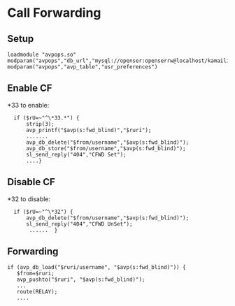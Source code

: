 # Call Forwarding

## Setup

    loadmodule "avpops.so"
    modparam("avpops","db_url","mysql://openser:openserrw@localhost/kamailio")
    modparam("avpops","avp_table","usr_preferences")

## Enable CF

\*33 to enable:

      if ($rU=~"^\*33.*") {
          strip(3);
          avp_printf("$avp(s:fwd_blind)","$ruri");
          .......
          avp_db_delete("$from/username","$avp(s:fwd_blind)");
          avp_db_store("$from/username","$avp(s:fwd_blind)");
          sl_send_reply("404","CFWD Set");
          ....}

## Disable CF

\*32 to disable:

      if ($rU=~"^\*32") {
          avp_db_delete("$from/username","$avp(s:fwd_blind)");
          sl_send_reply("404","CFWD UnSet");
           ......  }

## Forwarding

    if (avp_db_load("$ruri/username", "$avp(s:fwd_blind)")) {
       $from=$ruri;
       avp_pushto("$ruri", "$avp(s:fwd_blind)");
       ...
       route(RELAY);
       ....
